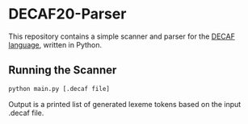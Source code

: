 # DECAF20-Parser
This repository contains a simple scanner and parser for the [DECAF language](https://anoopsarkar.github.io/compilers-class/decafspec.html), written in Python.

## Running the Scanner

``` bash
python main.py [.decaf file]
```
Output is a printed list of generated lexeme tokens based on the input .decaf file.
